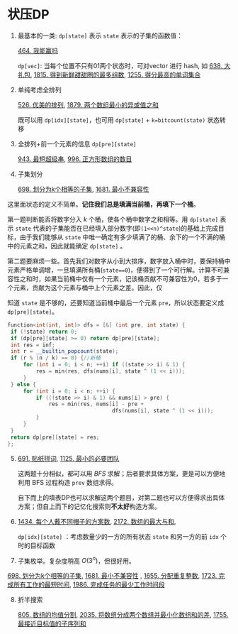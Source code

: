 # 状压DP

1. 最基本的一类: `dp[state]` 表示 `state` 表示的子集的函数值：

   [464. 我能赢吗](https://leetcode.cn/problems/can-i-win/) 

   `dp[vec]`: 当每个位置不只有01两个状态时，可对vector 进行 hash, 如 [638. 大礼包](https://leetcode.cn/problems/shopping-offers/), [1815. 得到新鲜甜甜圈的最多组数](https://leetcode.cn/problems/maximum-number-of-groups-getting-fresh-donuts/), [1255. 得分最高的单词集合](https://leetcode.cn/problems/maximum-score-words-formed-by-letters/)




2. 单纯考虑全排列

   [526. 优美的排列](https://leetcode.cn/problems/beautiful-arrangement/), [1879. 两个数组最小的异或值之和](https://leetcode.cn/problems/minimum-xor-sum-of-two-arrays/)

   既可以用 `dp[idx][state]`，也可用 `dp[state]` + `k=bitcount(state)` 状态转移

   

3. 全排列+前一个元素的信息 `dp[pre][state]`

    [943. 最短超级串](https://leetcode.cn/problems/find-the-shortest-superstring/), [996. 正方形数组的数目](https://leetcode.cn/problems/number-of-squareful-arrays/)

   

4.  子集划分

     [698. 划分为k个相等的子集](https://leetcode.cn/problems/partition-to-k-equal-sum-subsets/), [1681. 最小不兼容性](https://leetcode.cn/problems/minimum-incompatibility/) 

   这里面状态的定义不简单。**记住我们总是填满当前桶，再填下一个桶**。

   第一题判断能否将数字分入 $k$ 个桶，使各个桶中数字之和相等。用 `dp[state]` 表示 `state` 代表的子集能否在已经填入部分数字(即`(1<<n)^state`)的基础上完成目标，由于我们能够从 `state` 中唯一确定有多少填满了的桶、余下的一个不满的桶中的元素之和，因此就能确定 `dp[state]` 。

   第二题要麻烦一些。首先我们对数字从小到大排序，数字放入桶中时，要保持桶中元素严格单调增，一旦填满所有桶(`state==0`)，便得到了一个可行解。计算不可兼容性之和时，如果当前桶中仅有一个元素，记该桶贡献不可兼容性为0，若多于一个元素，贡献为这个元素与桶中上个元素之差。因此，仅

   知道 `state` 是不够的，还要知道当前桶中最后一个元素 `pre`，所以状态要定义成 `dp[pre][state]`。

   ```cpp
   function<int(int, int)> dfs = [&] (int pre, int state) {
   	if (!state) return 0;
   	if (dp[pre][state] >= 0) return dp[pre][state];
   	int res = inf;
   	int r = __builtin_popcount(state);
   	if (r % (n / k) == 0) {//新桶
   		for (int i = 0; i < n; ++i) if ((state >> i) & 1) {
   			res = min(res, dfs(nums[i], state ^ (1 << i)));
   		}
   	} else {
   		for (int i = 0; i < n; ++i) {
   			if (((state >> i) & 1) && nums[i] > pre) {
   				res = min(res, nums[i] - pre + 
                             		dfs(nums[i], state ^ (1 << i)));
   			}
   		}
   	}
   	return dp[pre][state] = res;
   };
   ```

   

5. [691. 贴纸拼词](https://leetcode.cn/problems/stickers-to-spell-word/), [1125. 最小的必要团队](https://leetcode.cn/problems/smallest-sufficient-team/)

   这两题十分相似，都可以用 *BFS* 求解；后者要求具体方案，更是可以方便地利用 BFS 过程构造 `prev` 数组求得。

   自下而上的填表DP也可以求解这两个题目，对第二题也可以方便得求出具体方案；但自上而下的记忆化搜索则**不太好**构造方案。

   

8. [1434. 每个人戴不同帽子的方案数](https://leetcode.cn/problems/number-of-ways-to-wear-different-hats-to-each-other/), [2172. 数组的最大与和](https://leetcode.cn/problems/maximum-and-sum-of-array/), 

   `dp[idx][state]` ：考虑数量少的一方的所有状态 `state` 和另一方的前 `idx` 个时的目标函数
   
   

9. 子集枚举。复杂度稍高 $O(3^n)$，但很好用。

 [698. 划分为k个相等的子集](https://leetcode.cn/problems/partition-to-k-equal-sum-subsets/), [1681. 最小不兼容性](https://leetcode.cn/problems/minimum-incompatibility/) , [1655. 分配重复整数](https://leetcode.cn/problems/distribute-repeating-integers/), [1723. 完成所有工作的最短时间](https://leetcode.cn/problems/find-minimum-time-to-finish-all-jobs/), [1986. 完成任务的最少工作时间段](https://leetcode.cn/problems/minimum-number-of-work-sessions-to-finish-the-tasks/)



8. 折半搜索

    [805. 数组的均值分割](https://leetcode.cn/problems/split-array-with-same-average/), [2035. 将数组分成两个数组并最小化数组和的差](https://leetcode.cn/problems/partition-array-into-two-arrays-to-minimize-sum-difference/), [1755. 最接近目标值的子序列和](https://leetcode.cn/problems/closest-subsequence-sum/)